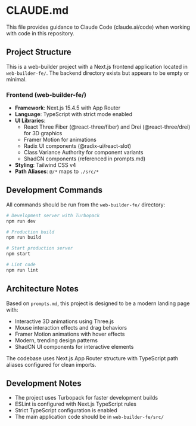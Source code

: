 # CLAUDE.md

This file provides guidance to Claude Code (claude.ai/code) when working with code in this repository.

## Project Structure

This is a web-builder project with a Next.js frontend application located in `web-builder-fe/`. The backend directory exists but appears to be empty or minimal.

### Frontend (web-builder-fe/)
- **Framework**: Next.js 15.4.5 with App Router
- **Language**: TypeScript with strict mode enabled
- **UI Libraries**: 
  - React Three Fiber (@react-three/fiber) and Drei (@react-three/drei) for 3D graphics
  - Framer Motion for animations
  - Radix UI components (@radix-ui/react-slot)
  - Class Variance Authority for component variants
  - ShadCN components (referenced in prompts.md)
- **Styling**: Tailwind CSS v4
- **Path Aliases**: `@/*` maps to `./src/*`

## Development Commands

All commands should be run from the `web-builder-fe/` directory:

```bash
# Development server with Turbopack
npm run dev

# Production build
npm run build

# Start production server
npm start

# Lint code
npm run lint
```

## Architecture Notes

Based on `prompts.md`, this project is designed to be a modern landing page with:
- Interactive 3D animations using Three.js
- Mouse interaction effects and drag behaviors
- Framer Motion animations with hover effects
- Modern, trending design patterns
- ShadCN UI components for interactive elements

The codebase uses Next.js App Router structure with TypeScript path aliases configured for clean imports.

## Development Notes

- The project uses Turbopack for faster development builds
- ESLint is configured with Next.js TypeScript rules
- Strict TypeScript configuration is enabled
- The main application code should be in `web-builder-fe/src/`